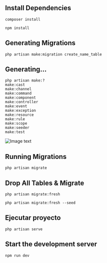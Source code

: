 ## Install Dependencies

```
composer install
```

```
npm install
```

## Generating Migrations

```
php artisan make:migration create_name_table
```
## Generating...

```
php artisan make:?
make:cast  
make:channel
make:command
make:component
make:controller
make:event
make:exception
make:resource
make:rule
make:scope
make:seeder
make:test
```
![Image text](https://styde.net/wp-content/uploads/2016/02/php-artisan-make.png)

## Running Migrations

```
php artisan migrate
```

## Drop All Tables & Migrate
```
php artisan migrate:fresh
```

```
php artisan migrate:fresh --seed
```

## Ejecutar proyecto

```
php artisan serve
```

## Start the development server

```
npm run dev
```

